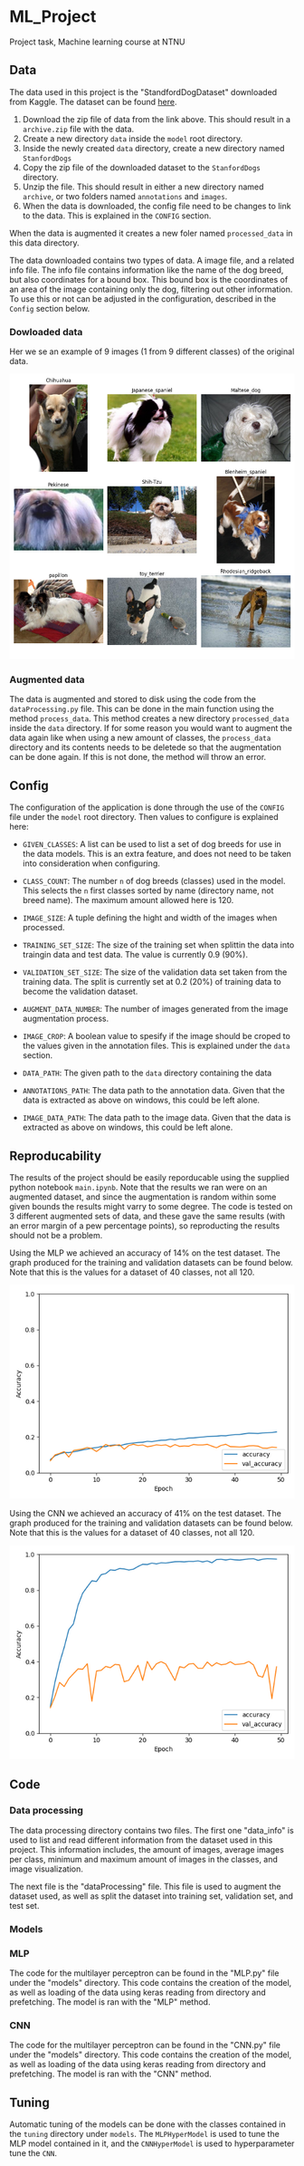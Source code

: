 # ML_Project
Project task, Machine learning course at NTNU

## Data
The data used in this project is the "StandfordDogDataset" downloaded from Kaggle.
The dataset can be found [here](https://www.kaggle.com/jessicali9530/stanford-dogs-dataset).
1. Download the zip file of data from the link above. This should result in a `archive.zip` file with the data.
2. Create a new directory `data` inside the `model` root directory.
3. Inside the newly created `data` directory, create a new directory named `StanfordDogs`
4. Copy the zip file of the downloaded dataset to the `StanfordDogs` directory.
5. Unzip the file. This should result in either a new directory named `archive`, or two folders named `annotations` and `images`.
6. When the data is downloaded, the config file need to be changes to link to the data. This is explained in the `CONFIG` section. 

When the data is augmented it creates a new foler named `processed_data` in this data directory.

The data downloaded contains two types of data. A image file, and a related info file. The info file contains information like the name of the dog breed, but also coordinates for a bound box.
This bound box is the coordinates of an area of the image containing only the dog, filtering out other information. To use this or not can be adjusted in the configuration, described in the `Config` section below.

### Dowloaded data
Her we se an example of 9 images (1 from 9 different classes) of the original data.

![Original data](./images/images.png)

### Augmented data
The data is augmented and stored to disk using the code from the `dataProcessing.py` file.
This can be done in the main function using the method `process_data`. This method creates a new directory `processed_data` inside the `data` directory. If for some reason you would want to augment the data again like when using a new amount of classes, the `process_data` directory and its contents needs to be deletede so that the augmentation can be done again. If this is not done, the method will throw an error.

## Config
The configuration of the application is done through the use of the `CONFIG` file under the `model` root directory.
Then values to configure is explained here:
- `GIVEN_CLASSES`: A list can be used to list a set of dog breeds for use in the data models. This is an extra feature, and does not need to be taken into consideration when configuring.
- `CLASS_COUNT`: The number `n` of dog breeds (classes) used in the model. This selects the `n` first classes sorted by name (directory name, not breed name). The maximum amount allowed here is 120.
- `IMAGE_SIZE`: A tuple defining the hight and width of the images when processed.
- `TRAINING_SET_SIZE`: The size of the training set when splittin the data into traingin data and test data. The value is currently 0.9 (90%).
- `VALIDATION_SET_SIZE`: The size of the validation data set taken from the training data. The split is currently set at 0.2 (20%) of training data to become the validation dataset.
- `AUGMENT_DATA_NUMBER`: The number of images generated from the image augmentation process.
- `IMAGE_CROP`: A boolean value to spesify if the image should be croped to the values given in the annotation files. This is explained under the `data` section.

- `DATA_PATH`: The given path to the `data` directory containing the data
- `ANNOTATIONS_PATH`: The data path to the annotation data. Given that the data is extracted as above on windows, this could be left alone.
- `IMAGE_DATA_PATH`: The data path to the image data. Given that the data is extracted as above on windows, this could be left alone.

## Reproducability
The results of the project should be easily reporducable using the supplied python notebook `main.ipynb`.
Note that the results we ran were on an augmented dataset, and since the augmentation is random within some given bounds the results might varry to some degree.
The code is tested on 3 different augmented sets of data, and these gave the same results (with an error margin of a pew percentage points), so reproducting the results should not be a problem.

Using the MLP we achieved an accuracy of 14% on the test dataset. The graph produced for the training and validation datasets can be found below. Note that this is the values for a dataset of 40 classes, not all 120.

![MLP results on 40 classes](./images/MLP_fit_40.png)

Using the CNN we achieved an accuracy of 41% on the test dataset. The graph produced for the training and validation datasets can be found below. Note that this is the values for a dataset of 40 classes, not all 120.

![CNN results on 40 classes](./images/CNN_fit_40.png)

## Code

### Data processing
The data processing directory contains two files.
The first one "data_info" is used to list and read different information from the dataset used in this project.
This information includes, the amount of images, average images per class, minimum and maximum amount of images in the classes, and image visualization.

The next file is the "dataProcessing" file. This file is used to augment the dataset used, as well as split the dataset into training set, validation set, and test set.

### Models

### MLP
The code for the multilayer perceptron can be found in the "MLP.py" file under the "models" directory.
This code contains the creation of the model, as well as loading of the data using keras reading from directory and prefetching.
The model is ran with the "MLP" method.

### CNN
The code for the multilayer perceptron can be found in the "CNN.py" file under the "models" directory.
This code contains the creation of the model, as well as loading of the data using keras reading from directory and prefetching.
The model is ran with the "CNN" method.

## Tuning
Automatic tuning of the models can be done with the classes contained in the `tuning` directory under `models`.
The ``MLPHyperModel`` is used to tune the MLP model contained in it, and the ``CNNHyperModel`` is used to hyperparameter tune the ``CNN``.
